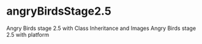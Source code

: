 # angryBirdsStage2.5
Angry Birds stage 2.5 with Class Inheritance and Images
Angry Birds stage 2.5 with platform